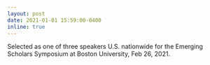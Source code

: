```yaml
---
layout: post
date: 2021-01-01 15:59:00-0400
inline: true
---
```

Selected as one of three speakers U.S. nationwide for the Emerging Scholars Symposium at Boston University, Feb 26, 2021.
